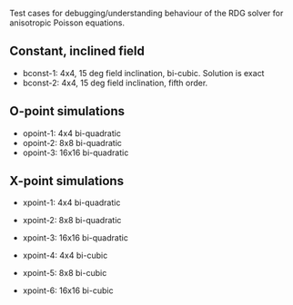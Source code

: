 Test cases for debugging/understanding behaviour of the RDG solver for
anisotropic Poisson equations.

Constant, inclined field
------------------------

- bconst-1: 4x4, 15 deg field inclination, bi-cubic. Solution is exact
- bconst-2: 4x4, 15 deg field inclination, fifth order.

O-point simulations
--------------------

- opoint-1: 4x4 bi-quadratic
- opoint-2: 8x8 bi-quadratic
- opoint-3: 16x16 bi-quadratic

X-point simulations
--------------------

- xpoint-1: 4x4 bi-quadratic
- xpoint-2: 8x8 bi-quadratic
- xpoint-3: 16x16 bi-quadratic

- xpoint-4: 4x4 bi-cubic
- xpoint-5: 8x8 bi-cubic
- xpoint-6: 16x16 bi-cubic
